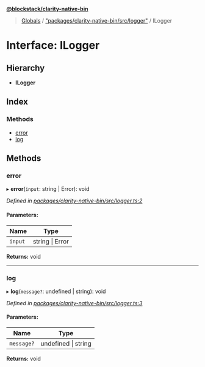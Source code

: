 **[@blockstack/clarity-native-bin](../README.md)**

> [Globals](../globals.md) / ["packages/clarity-native-bin/src/logger"](../modules/_packages_clarity_native_bin_src_logger_.md) / ILogger

# Interface: ILogger

## Hierarchy

- **ILogger**

## Index

### Methods

- [error](_packages_clarity_native_bin_src_logger_.ilogger.md#error)
- [log](_packages_clarity_native_bin_src_logger_.ilogger.md#log)

## Methods

### error

▸ **error**(`input`: string \| Error): void

_Defined in [packages/clarity-native-bin/src/logger.ts:2](https://github.com/blockstack/clarity-js-sdk/blob/316fb4e/packages/clarity-native-bin/src/logger.ts#L2)_

#### Parameters:

| Name    | Type            |
| ------- | --------------- |
| `input` | string \| Error |

**Returns:** void

---

### log

▸ **log**(`message?`: undefined \| string): void

_Defined in [packages/clarity-native-bin/src/logger.ts:3](https://github.com/blockstack/clarity-js-sdk/blob/316fb4e/packages/clarity-native-bin/src/logger.ts#L3)_

#### Parameters:

| Name       | Type                |
| ---------- | ------------------- |
| `message?` | undefined \| string |

**Returns:** void
